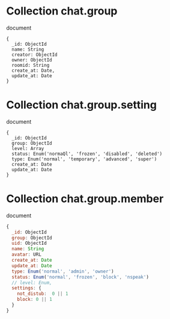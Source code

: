 # Collection chat.group
document
```
{
  _id: ObjectId
  name: String
  creator: ObjectId
  owner: ObjectId
  roomid: String
  create_at: Date,
  update_at: Date
}
```

# Collection chat.group.setting
document
```
{
  _id: ObjectId
  group: ObjectId
  level: Array
  status: Enum('normaQl', 'frozen', 'disabled', 'deleted')
  type: Enum('normal', 'temporary', 'advanced', 'super')
  create_at: Date
  update_at: Date
}
```

# Collection chat.group.member
document
```js
{
  _id: ObjectId
  group: ObjectId
  uid: ObjectId
  name: String
  avatar: URL
  create_at: Date
  update_at: Date
  type: Enum('normal', 'admin', 'owner')
  status: Enum('normal', 'frozen', 'block', 'nspeak')
  // level: Enum,
  settings: {
    not_distub:  0 || 1
    block: 0 || 1
  }
}
```